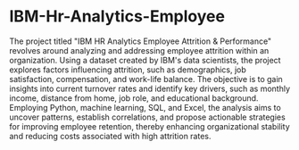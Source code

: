# IBM-Hr-Analytics-Employee
The project titled "IBM HR Analytics Employee Attrition & Performance" revolves around analyzing and addressing employee attrition within an organization. Using a dataset created by IBM's data scientists, the project explores factors influencing attrition, such as demographics, job satisfaction, compensation, and work-life balance. The objective is to gain insights into current turnover rates and identify key drivers, such as monthly income, distance from home, job role, and educational background. Employing Python, machine learning, SQL, and Excel, the analysis aims to uncover patterns, establish correlations, and propose actionable strategies for improving employee retention, thereby enhancing organizational stability and reducing costs associated with high attrition rates.

